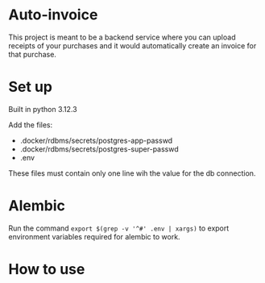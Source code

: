 # Auto-invoice

This project is meant to be a backend service where you can upload receipts of your purchases and it would automatically create an invoice for that purchase.

# Set up

Built in python 3.12.3

Add the files:

 - .docker/rdbms/secrets/postgres-app-passwd
 - .docker/rdbms/secrets/postgres-super-passwd
 - .env

These files must contain only one line wih the value for the db connection.

# Alembic
Run the command `export $(grep -v '^#' .env | xargs)` to export environment
variables required for alembic to work.

# How to use
